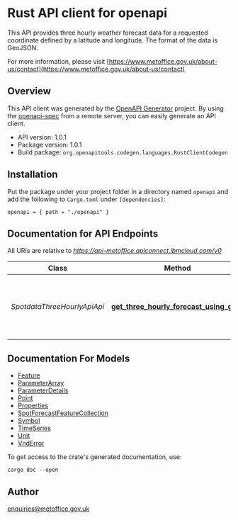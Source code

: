 # Rust API client for openapi

This API provides three hourly weather forecast data for a requested coordinate defined by a latitude and longitude. The format of the data is GeoJSON.

For more information, please visit [https://www.metoffice.gov.uk/about-us/contact](https://www.metoffice.gov.uk/about-us/contact)

## Overview

This API client was generated by the [OpenAPI Generator](https://openapi-generator.tech) project.  By using the [openapi-spec](https://openapis.org) from a remote server, you can easily generate an API client.

- API version: 1.0.1
- Package version: 1.0.1
- Build package: `org.openapitools.codegen.languages.RustClientCodegen`

## Installation

Put the package under your project folder in a directory named `openapi` and add the following to `Cargo.toml` under `[dependencies]`:

```
openapi = { path = "./openapi" }
```

## Documentation for API Endpoints

All URIs are relative to *https://api-metoffice.apiconnect.ibmcloud.com/v0*

Class | Method | HTTP request | Description
------------ | ------------- | ------------- | -------------
*SpotdataThreeHourlyApiApi* | [**get_three_hourly_forecast_using_get1**](docs/SpotdataThreeHourlyApiApi.md#get_three_hourly_forecast_using_get1) | **GET** /forecasts/point/three-hourly | Find nearest forecast data that matches the request criteria


## Documentation For Models

 - [Feature](docs/Feature.md)
 - [ParameterArray](docs/ParameterArray.md)
 - [ParameterDetails](docs/ParameterDetails.md)
 - [Point](docs/Point.md)
 - [Properties](docs/Properties.md)
 - [SpotForecastFeatureCollection](docs/SpotForecastFeatureCollection.md)
 - [Symbol](docs/Symbol.md)
 - [TimeSeries](docs/TimeSeries.md)
 - [Unit](docs/Unit.md)
 - [VndError](docs/VndError.md)


To get access to the crate's generated documentation, use:

```
cargo doc --open
```

## Author

enquiries@metoffice.gov.uk

